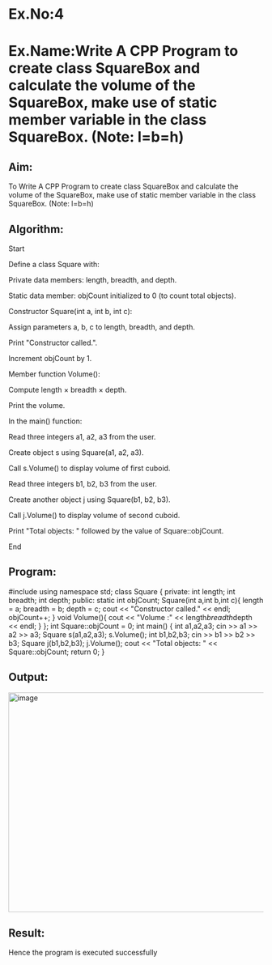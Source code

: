# Ex.No:4
# Ex.Name:Write A CPP Program to create class  SquareBox and calculate the volume of the SquareBox, make use of static member variable in the class SquareBox. (Note: l=b=h)

## Aim:
To Write A CPP Program to create class  SquareBox and calculate the volume of the SquareBox, make use of static member variable in the class SquareBox. (Note: l=b=h)

## Algorithm:
Start

Define a class Square with:

Private data members: length, breadth, and depth.

Static data member: objCount initialized to 0 (to count total objects).

Constructor Square(int a, int b, int c):

Assign parameters a, b, c to length, breadth, and depth.

Print "Constructor called.".

Increment objCount by 1.

Member function Volume():

Compute length × breadth × depth.

Print the volume.

In the main() function:

Read three integers a1, a2, a3 from the user.

Create object s using Square(a1, a2, a3).

Call s.Volume() to display volume of first cuboid.

Read three integers b1, b2, b3 from the user.

Create another object j using Square(b1, b2, b3).

Call j.Volume() to display volume of second cuboid.

Print "Total objects: " followed by the value of Square::objCount.

End




## Program:
#include<iostream>
using namespace std;
class Square {
  private:
  int length;
  int breadth;
  int depth;
  public:
  static int objCount;
  Square(int a,int b,int c){
      length = a;
      breadth = b;
      depth = c;
      cout << "Constructor called." << endl;
      objCount++;
  }
  void Volume(){
      cout << "Volume :" << length*breadth*depth << endl;
  }
};
int Square::objCount = 0;
int main()
{
    int a1,a2,a3;
    cin >> a1 >> a2 >> a3;
    Square s(a1,a2,a3);
    s.Volume();
    int b1,b2,b3;
    cin >> b1 >> b2 >> b3;
    Square j(b1,b2,b3);
    j.Volume();
    cout << "Total objects: " << Square::objCount;
    return 0;
}


## Output:
<img width="1411" height="434" alt="image" src="https://github.com/user-attachments/assets/0fb4184d-2a3f-4f37-8dc7-d507372a0fdc" />



## Result:
Hence the program is executed successfully


